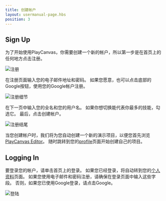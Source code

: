 ```yaml
---
title: 创建帐户
layout: usermanual-page.hbs
position: 3
---
```


## Sign Up

为了开始使用PlayCanvas，你需要创建一个新的帐户，所以第一步是在首页上的任何地方点击注册。

![注册][1]

在注册页面输入您的电子邮件地址和密码。 如果您愿意，也可以点击底部的Google按钮，使用您的Google帐户注册。

![注册细节][2]

在下一页中输入您的全名和您的用户名。 如果你想切换能代表你最多的技能，勾选它。 最后，点击创建帐户。

![注册结尾][3]

当您创建帐户时，我们将为您自动创建一个新的演示项目，以便您首先浏览[PlayCanvas Editor][4]。 随时跳转到您的[profile][5]页面开始创建自己的项目。

## Logging In

要登录您的帐户，请单击首页上的登录。 如果您已经登录，将自动转到您的[个人资料][5]页面。 如果您使用电子邮件和密码注册，请确保在登录页面中输入这些字段。 否则，如果您已使用Google登录，请点击Google。

![登陆][7]

[1]: /images/user-manual/creating-account/signup.png
[2]: /images/user-manual/creating-account/signup_details.png
[3]: /images/user-manual/creating-account/signup_final.png
[4]: /user-manual/designer/
[5]: /user-manual/profile/
[6]: https://login.playcanvas.com/persona_deprecated
[7]: /images/user-manual/creating-account/login.png
